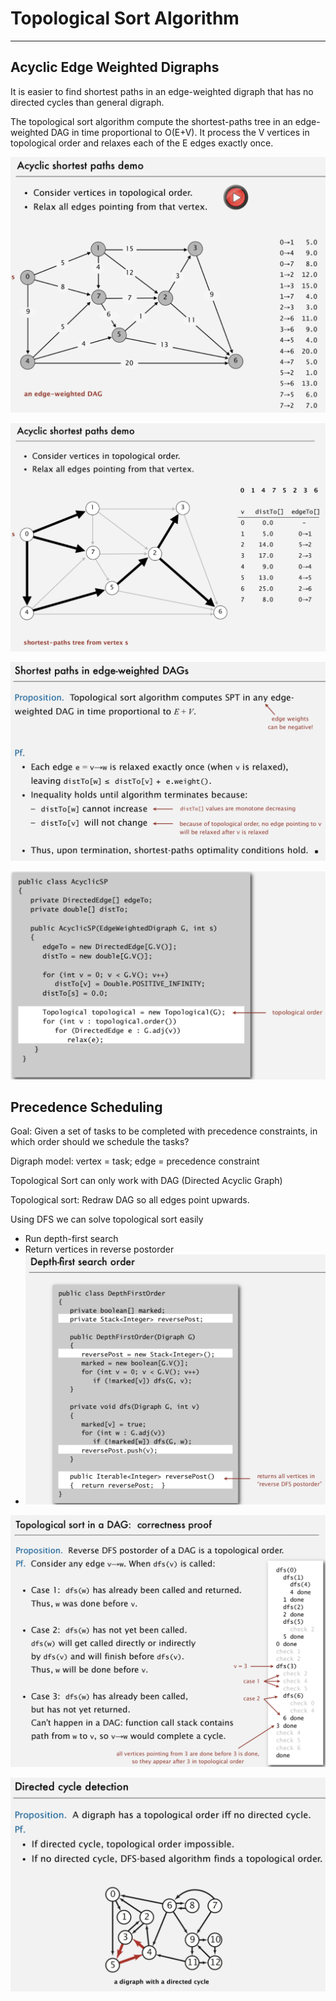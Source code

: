 # Topological Sort Algorithm

---

## Acyclic Edge Weighted Digraphs

It is easier to find shortest paths in an edge-weighted digraph that has no directed cycles than general digraph.

The topological sort algorithm compute the shortest-paths tree in an edge-weighted DAG in time proportional to O(E+V). It process the V vertices in topological order and relaxes each of the E edges exactly once.

![image](media/Topological-Sort-Algorithm-image1.png)

![image](media/Topological-Sort-Algorithm-image2.png)

![image](media/Topological-Sort-Algorithm-image3.png)

![image](media/Topological-Sort-Algorithm-image4.png)

## Precedence Scheduling

Goal: Given a set of tasks to be completed with precedence constraints, in which order should we schedule the tasks?

Digraph model: vertex = task; edge = precedence constraint

Topological Sort can only work with DAG (Directed Acyclic Graph)

Topological sort: Redraw DAG so all edges point upwards.

Using DFS we can solve topological sort easily

- Run depth-first search
- Return vertices in reverse postorder
- ![image](media/Topological-Sort-Algorithm-image5.png)

![image](media/Topological-Sort-Algorithm-image6.png)

![image](media/Topological-Sort-Algorithm-image7.png)
